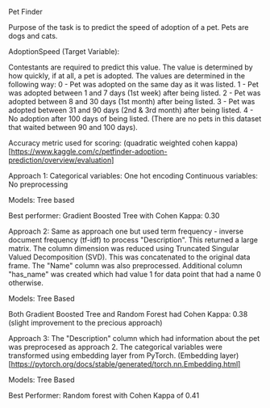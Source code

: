 
Pet Finder 

Purpose of the task is to predict the speed of adoption
of a pet. Pets are dogs and cats.

AdoptionSpeed (Target Variable):

Contestants are required to predict this value. The value is determined by how quickly, if at all, a pet is adopted. The values are determined in the following way:
0 - Pet was adopted on the same day as it was listed.
1 - Pet was adopted between 1 and 7 days (1st week) after being listed.
2 - Pet was adopted between 8 and 30 days (1st month) after being listed.
3 - Pet was adopted between 31 and 90 days (2nd & 3rd month) after being listed.
4 - No adoption after 100 days of being listed. (There are no pets in this dataset that waited between 90 and 100 days). 

Accuracy metric used for scoring: (quadratic weighted cohen kappa)[https://www.kaggle.com/c/petfinder-adoption-prediction/overview/evaluation]

Approach 1:
Categorical variables: One hot encoding
Continuous variables: No preprocessing

Models: Tree based

Best performer: Gradient Boosted Tree with Cohen Kappa: 0.30

Approach 2:
Same as approach one but used term frequency - inverse document frequency (tf-idf) to process "Description". This returned a large matrix. The column dimension was reduced using Truncated Singular Valued Decomposition (SVD). This was concatenated to the original data frame. The "Name" column was also preprocessed. Additional column "has_name" was created which had value 1 for data point that had a name 0 otherwise.

Models: Tree Based 

Both Gradient Boosted Tree and Random Forest had Cohen Kappa: 0.38 (slight improvement to the precious approach)

Approach 3:
The "Description" column which had information about the pet was preprocesed as approach 2. The categorical variables were transformed using embedding layer from PyTorch. (Embedding layer)[https://pytorch.org/docs/stable/generated/torch.nn.Embedding.html]

Models: Tree Based 

Best Performer: Random forest with Cohen Kappa of 0.41

